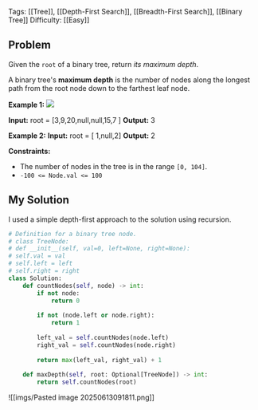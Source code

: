 Tags: [[Tree]], [[Depth-First Search]], [[Breadth-First Search]], [[Binary Tree]]
Difficulty: [[Easy]]
## Problem
Given the `root` of a binary tree, return _its maximum depth_.

A binary tree's **maximum depth** is the number of nodes along the longest path from the root node down to the farthest leaf node.

**Example 1:**
![](https://assets.leetcode.com/uploads/2020/11/26/tmp-tree.jpg)

**Input:** root = [3,9,20,null,null,15,7 ]
**Output:** 3

**Example 2:**
**Input:** root = [ 1,null,2]
**Output:** 2

**Constraints:**
- The number of nodes in the tree is in the range `[0, 104]`.
- `-100 <= Node.val <= 100`

## My Solution
I used a simple depth-first approach to the solution using recursion.

```python
# Definition for a binary tree node.
# class TreeNode:
# def __init__(self, val=0, left=None, right=None):
# self.val = val
# self.left = left
# self.right = right
class Solution:
	def countNodes(self, node) -> int:
		if not node:
			return 0
		  
		if not (node.left or node.right):
			return 1
		  
		left_val = self.countNodes(node.left)
		right_val = self.countNodes(node.right)
	  
		return max(left_val, right_val) + 1
	  
	def maxDepth(self, root: Optional[TreeNode]) -> int:
		return self.countNodes(root)
```

![[imgs/Pasted image 20250613091811.png]]

